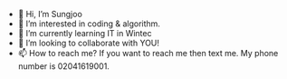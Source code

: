 - 👋 Hi, I’m Sungjoo
- 👀 I’m interested in coding & algorithm.
- 🌱 I’m currently learning IT in Wintec
- 💞️ I’m looking to collaborate with YOU!
- 📫 How to reach me? If you want to reach me then text me. My phone number is 02041619001.

<!---
Sungjoo1976/Sungjoo1976 is a ✨ special ✨ repository because its `README.md` (this file) appears on your GitHub profile.
You can click the Preview link to take a look at your changes.
--->

